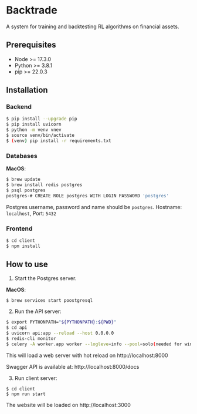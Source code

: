 # Backtrade

A system for training and backtesting RL algorithms on financial assets.

## Prerequisites
* Node >= 17.3.0
* Python >= 3.8.1
* pip >= 22.0.3

## Installation

### Backend
```sh
$ pip install --upgrade pip
$ pip install uvicorn
$ python -m venv vnev
$ source venv/bin/activate
$ (venv) pip install -r requirements.txt
```

### Databases

**MacOS**:
```sh
$ brew update
$ brew install redis postgres
$ psql postgres
postgres-# CREATE ROLE postgres WITH LOGIN PASSWORD 'postgres'
```

Postgres username, password and name should be `postgres`.
Hostname: `localhost`, Port: `5432`

### Frontend
```sh
$ cd client
$ npm install
```

## How to use
1. Start the Postgres server.

**MacOS**:
```
$ brew services start poostgresql
```
2. Run the API server:  
```sh
$ export PYTHONPATH="${PYTHONPATH}:${PWD}"
$ cd api
$ uvicorn api:app --reload --host 0.0.0.0
$ redis-cli monitor
$ celery -A worker.app worker --logleve=info --pool=solo(needed for windows) (from withing the api folder)
```

This will load a web server with hot reload on http://localhost:8000

Swagger API is available at: http://localhost:8000/docs

3. Run client server:
```
$ cd client
$ npm run start
```

The website will be loaded on http://localhost:3000
